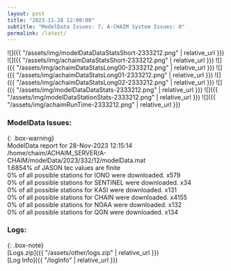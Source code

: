 ```yaml
---
layout: post
title: "2023-11-28 12:00:00"
subtitle: "ModelData Issues: 7; A-CHAIM System Issues: 0"
permalink: /latest/
---
```


![]({{ "/assets/img/modelDataDataStatsShort-2333212.png" | relative_url }})
![]({{ "/assets/img/achaimDataStatsShort-2333212.png" | relative_url }})
![]({{ "/assets/img/achaimDataStatsLong00-2333212.png" | relative_url }})
![]({{ "/assets/img/achaimDataStatsLong01-2333212.png" | relative_url }})
![]({{ "/assets/img/achaimDataStatsLong02-2333212.png" | relative_url }})
![]({{ "/assets/img/modelDataDataStats-2333212.png" | relative_url }})
![]({{ "/assets/img/modelDataStationStats-2333212.png" | relative_url }})
![]({{ "/assets/img/achaimRunTime-2333212.png" | relative_url }})


### ModelData Issues:  
  
{: .box-warning}  
 ModelData report for 28-Nov-2023 12:15:14   
 /home/chaim/ACHAIM_SERVER/A-CHAIM/modelData/2023/332/12/modelData.mat   
 1.6854% of JASON tec values are finite   
 0% of all possible stations for IONO were downloaded. x579   
 0% of all possible stations for SENTINEL were downloaded. x34   
 0% of all possible stations for KASI were downloaded. x131   
 0% of all possible stations for CHAIN were downloaded. x4155   
 0% of all possible stations for NOAA were downloaded. x132   
 0% of all possible stations for QGN were downloaded. x134   
  


### Logs:  
  
{: .box-note}  
[Logs.zip]({{ "/assets/other/logs.zip" | relative_url }})  
[Log Info]({{ "/logInfo" | relative_url }})  
